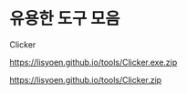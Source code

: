 # 유용한 도구 모음

Clicker 

https://lisyoen.github.io/tools/Clicker.exe.zip

https://lisyoen.github.io/tools/Clicker.zip
